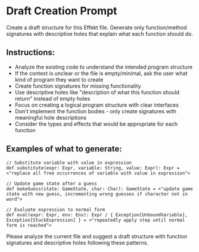 # Draft Creation Prompt

Create a draft structure for this Effekt file. Generate only function/method signatures with descriptive holes that explain what each function should do.

## Instructions:
- Analyze the existing code to understand the intended program structure
- If the context is unclear or the file is empty/minimal, ask the user what kind of program they want to create 
- Create function signatures for missing functionality
- Use descriptive holes like "description of what this function should return" instead of empty holes
- Focus on creating a logical program structure with clear interfaces
- Don't implement the function bodies - only create signatures with meaningful hole descriptions
- Consider the types and effects that would be appropriate for each function

## Examples of what to generate:

```effekt
// Substitute variable with value in expression
def substitute(expr: Expr, variable: String, value: Expr): Expr = <"replace all free occurrences of variable with value in expression">

// Update game state after a guess
def makeGuess(state: GameState, char: Char): GameState = <"update game state with new guess, incrementing wrong guesses if character not in word">

// Evaluate expression to normal form
def eval(expr: Expr, env: Env): Expr / { Exception[UnboundVariable], Exception[StuckExpression] } = <"repeatedly apply step until normal form is reached">
```

Please analyze the current file and suggest a draft structure with function signatures and descriptive holes following these patterns.
